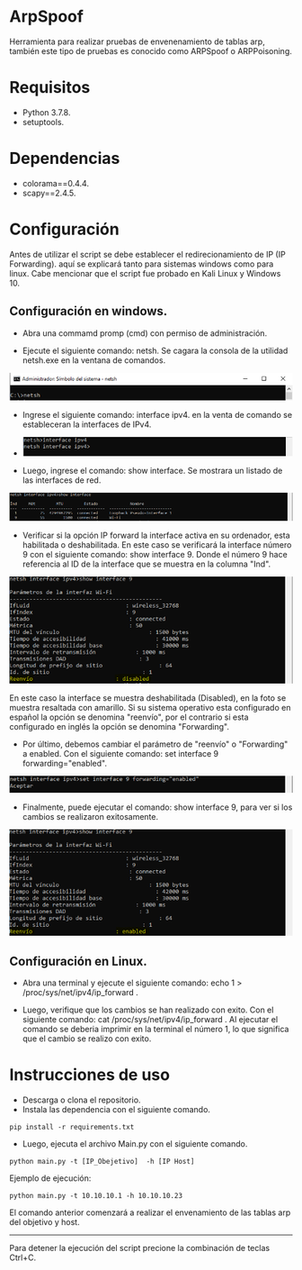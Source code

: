 # ArpSpoof
Herramienta para realizar pruebas de envenenamiento de tablas arp, también este tipo de pruebas es conocido como ARPSpoof o ARPPoisoning.
# Requisitos
- Python 3.7.8.
- setuptools.
# Dependencias
- colorama==0.4.4.
- scapy==2.4.5.

# Configuración
Antes de utilizar el script se debe establecer el redirecionamiento de IP (IP Forwarding). aquí se explicará tanto para sistemas windows como para linux. Cabe mencionar que el script fue probado en Kali Linux y Windows 10.

## Configuración en windows.
- Abra una commamd promp (cmd) con permiso de administración.

- Ejecute el siguiente comando: netsh. Se cagara la consola de la utilidad netsh.exe en la ventana de comandos.
 
![alt text](https://github.com/LW-Homeless/ArpSpoof/blob/main/img/foto1.PNG)

- Ingrese el siguiente comando: interface ipv4. en la venta de comando se estableceran la interfaces de IPv4.

- ![alt text](https://github.com/LW-Homeless/ArpSpoof/blob/main/img/foto2.PNG)

- Luego, ingrese el comando: show interface. Se mostrara un listado de las interfaces de red.
 
![alt text](https://github.com/LW-Homeless/ArpSpoof/blob/main/img/foto3.PNG)

- Verificar si la opción IP forward la interface activa en su ordenador, esta habilitada o deshabilitada. En este caso se verificará la interface número 9 con el siguiente comando: show interface 9. Donde el número 9 hace referencia al ID de la interface que se muestra en la columna "Ind".
 
![alt text](https://github.com/LW-Homeless/ArpSpoof/blob/main/img/foto4.PNG)

En este caso la interface se muestra deshabilitada (Disabled), en la foto se muestra resaltada con amarillo. Si su sistema operativo esta configurado en español la opción se denomina "reenvío", por el contrario si esta configurado en inglés la opción se denomina "Forwarding".

- Por último, debemos cambiar el parámetro de "reenvío" o "Forwarding" a enabled. Con el siguiente comando: set interface 9 forwarding="enabled".
 
![alt text](https://github.com/LW-Homeless/ArpSpoof/blob/main/img/foto5.PNG) 

- Finalmente, puede ejecutar el comando: show interface 9, para ver si los cambios se realizaron exitosamente.
 
![alt text](https://github.com/LW-Homeless/ArpSpoof/blob/main/img/foto6.PNG)

## Configuración en Linux.
- Abra una terminal y ejecute el siguiente comando: echo 1 > /proc/sys/net/ipv4/ip_forward .

- Luego, verifique que los cambios se han realizado con exito. Con el siguiente comando: cat  /proc/sys/net/ipv4/ip_forward . Al ejecutar el comando se deberia imprimir en la terminal el número 1, lo que significa que el cambio se realizo con exito.

# Instrucciones de uso
- Descarga o clona el repositorio.
- Instala las dependencia con el siguiente comando.
```
pip install -r requirements.txt
```
- Luego, ejecuta el archivo Main.py con el siguiente comando.
```
python main.py -t [IP_Obejetivo]  -h [IP Host]
```
Ejemplo de ejecución:
```
python main.py -t 10.10.10.1 -h 10.10.10.23
```
El comando anterior comenzará a realizar el envenamiento de las tablas arp del objetivo y host.

------------

Para detener la ejecución del script precione la combinación de teclas Ctrl+C.
